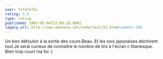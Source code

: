 ```yaml
---
user: fefefefei
rating: 3.5
type: rating
published: 2003-05-04T22:09:28.000Z
legacy_url: http://www.emunova.net/veda/test/53.htm#comment-568
---
```

Un bon défouloir à la sortie des cours.Beau .Et les voix japonaises déchirent tout.Je serai curieux de connaitre le nombre de tirs à l'écran c titanesque.
BIen trop court ma foi :(